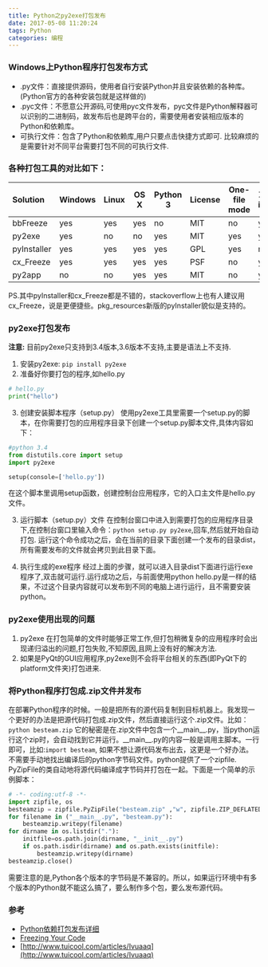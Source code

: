```yaml
---
title: Python之py2exe打包发布
date: 2017-05-08 11:20:24
tags: Python
categories: 编程
---
```


### Windows上Python程序打包发布方式
* .py文件：直接提供源码，使用者自行安装Python并且安装依赖的各种库。(Python官方的各种安装包就是这样做的)
* .pyc文件：不愿意公开源码,可使用pyc文件发布，pyc文件是Python解释器可以识别的二进制码，故发布后也是跨平台的，需要使用者安装相应版本的Python和依赖库。
* 可执行文件：包含了Python和依赖库,用户只要点击快捷方式即可. 比较麻烦的是需要针对不同平台需要打包不同的可执行文件.

### 各种打包工具的对比如下：

|Solution	|Windows	|Linux	|OS X	|Python 3	|License	|One-file mode	|Zipfile import	|Eggs	|pkg_resources support|
|:--------|---------|-------|-----|---------|---------|---------------|---------------|-----|---------------------|
|bbFreeze	  |yes	|yes	|yes	|no	  |MIT	|no	  |yes	|yes	|yes|
|py2exe	    |yes	|no	  |no	  |yes	|MIT	|yes	|yes	|no	  |no|
|pyInstaller|yes	|yes	|yes	|yes	|GPL	|yes	|no	  |yes	|no|
|cx_Freeze	|yes	|yes	|yes	|yes	|PSF	|no	  |yes	|yes	|no|
|py2app	    |no	  |no	  |yes	|yes	|MIT	|no	  |yes	|yes	|yes|

PS.其中pyInstaller和cx\_Freeze都是不错的，stackoverflow上也有人建议用cx\_Freeze，说是更便捷些。pkg\_resources新版的pyInstaller貌似是支持的。

### py2exe打包发布
**注意:** 目前py2exe只支持到3.4版本,3.6版本不支持,主要是语法上不支持.

1. 安装py2exe: `pip install py2exe`
2. 准备好你要打包的程序,如hello.py
```python
# hello.py
print("hello")
```
3. 创建安装脚本程序（setup.py）
使用py2exe工具里需要一个setup.py的脚本，在你需要打包的应用程序目录下创建一个setup.py脚本文件,具体内容如下：
```python
#python 3.4
from distutils.core import setup
import py2exe

setup(console=['hello.py'])
```
在这个脚本里调用setup函数，创建控制台应用程序，它的入口主文件是hello.py文件。

3. 运行脚本（setup.py）文件
在控制台窗口中进入到需要打包的应用程序目录下,在控制台窗口里输入命令：`python setup.py py2exe`,回车,然后就开始自动打包.
运行这个命令成功之后，会在当前的目录下面创建一个发布的目录dist，所有需要发布的文件就会拷贝到此目录下面。

4. 执行生成的exe程序
经过上面的步骤，就可以进入目录dist下面进行运行exe程序了,双击就可运行.运行成功之后，与前面使用python hello.py是一样的结果，不过这个目录内容就可以发布到不同的电脑上进行运行，且不需要安装python。

### py2exe使用出现的问题
1. py2exe 在打包简单的文件时能够正常工作,但打包稍微复杂的应用程序时会出现递归溢出的问题,打包失败,不知原因,且网上没有好的解决方法.
2. 如果是PyQt的GUI应用程序,py2exe则不会将平台相关的东西(即PyQt下的platform文件夹)打包进来.

### 将Python程序打包成.zip文件并发布 
在部署Python程序的时候。一般是把所有的源代码复制到目标机器上。我发现一个更好的办法是把源代码打包成.zip文件，然后直接运行这个.zip文件。比如：`python besteam.zip`
它的秘密是在.zip文件中包含一个\_\_main\_\_.py，当python运行这个zip时，会自动找到它并运行。\_\_main\_\_.py的内容一般是调用主脚本。一行即可，比如:`import besteam`,
如果不想让源代码发布出去，这更是一个好办法。不需要手动地找出编译后的python字节码文件。python提供了一个zipfile. PyZipFile的类自动地将源代码编译成字节码并打包在一起。下面是一个简单的示例脚本：
```python
# -*- coding:utf-8 -*- 
import zipfile, os 
besteamzip = zipfile.PyZipFile("besteam.zip" ,"w", zipfile.ZIP_DEFLATED) 
for filename in ("__main__.py", "besteam.py"): 
    besteamzip.writepy(filename)
for dirname in os.listdir("."):
    initfile=os.path.join(dirname, "__init__.py")
    if os.path.isdir(dirname) and os.path.exists(initfile):
        besteamzip.writepy(dirname)
besteamzip.close()
```
需要注意的是,Python各个版本的字节码是不兼容的。所以，如果运行环境中有多个版本的Python就不能这么搞了，要么制作多个包，要么发布源代码。

### 参考
* [Python依赖打包发布详细](http://www.cnblogs.com/turtle920/p/5370132.html)
* [Freezing Your Code](http://docs.python-guide.org/en/latest/shipping/freezing/)
* [http://www.tuicool.com/articles/Ivuaaq](http://www.tuicool.com/articles/Ivuaaq)